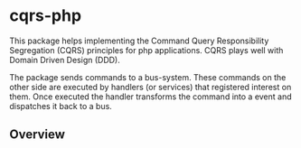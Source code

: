 cqrs-php
========
This package helps implementing the Command Query Responsibility Segregation (CQRS) principles for php applications.
CQRS plays well with Domain Driven Design (DDD). 

The package sends commands to a bus-system. These commands on the other side are executed by handlers (or services) that registered interest on them. Once executed the handler transforms the command into a event and dispatches it back to a bus.

## Overview
